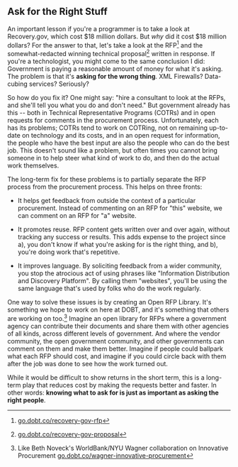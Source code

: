 ## Ask for the Right Stuff

An important lesson if you're a programmer is to take a look at Recovery.gov, which cost $18 million dollars. But *why* did it cost $18 million dollars? For the answer to that, let's take a look at the RFP[^6] and the somewhat-redacted winning technical proposal[^7] written in response. If you're a technologist, you might come to the same conclusion I did: Government is paying a reasonable amount of money for what it's asking. The problem is that it's **asking for the wrong thing**. XML Firewalls? Data-cubing services? Seriously?

So how do you fix it? One might say: "hire a consultant to look at the RFPs, and she'll tell you what you do and don't need." But government already has this -- both in Technical Representative Programs (COTRs) and in open requests for comments in the procurement process. Unfortunately, each has its problems; COTRs tend to work on COTRing, not on remaining up-to-date on technology and its costs, and in an open request for information, the people who have the best input are also the people who can do the best job. This doesn't sound like a problem, but often times you cannot bring someone in to help steer what kind of work to do, and then do the actual work themselves.

The long-term fix for these problems is to partially separate the RFP process from the procurement process. This helps on three fronts:

- It helps get feedback from outside the context of a particular procurement. Instead of commenting on an RFP for "this" website, we can comment on an RFP for "a" website.

- It promotes reuse. RFP content gets written over and over again, without tracking any success or results. This adds expense to the project since a), you don't know if what you're asking for is the right thing, and b), you're doing work that's repetitive.

- It improves language. By soliciting feedback from a wider community, you stop the atrocious act of using phrases like "Information Distribution and Discovery Platform". By calling them "websites", you'll be using the same language that's used by folks who do the work regularly.

One way to solve these issues is by creating an Open RFP Library. It's something we hope to work on here at DOBT, and it's something that others are working on too.[^8] Imagine an open library for RFPs where a government agency can contribute their documents and share them with other agencies of all kinds, across different levels of government. And where the vendor community, the open government community, and other governments can comment on them and make them better. Imagine if people could ballpark what each RFP should cost, and imagine if you could circle back with them after the job was done to see how the work turned out.

While it would be difficult to show returns in the short term, this is a long-term play that reduces cost by making the requests better and faster. In other words: **knowing what to ask for is just as important as asking the right people**.

[^6]: [go.dobt.co/recovery-gov-rfp](http://go.dobt.co/recovery-gov-rfp)

[^7]: [go.dobt.co/recovery-gov-proposal](http://go.dobt.co/recovery-gov-proposal)

[^8]: Like Beth Noveck's WorldBank/NYU Wagner collaboration on Innovative Procurement [go.dobt.co/wagner-innovative-procurement](http://go.dobt.co/wagner-innovative-procurement)

